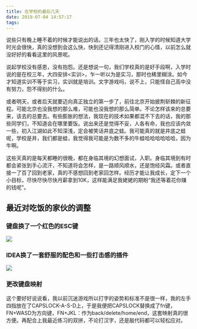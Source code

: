 ```yaml
---
title: 在学校的最后几天
date: 2019-07-04 14:57:17
tags:
---
```

说些只有晚上睡不着的时候才能说出的话。三年也太快了，刚入学的时候知道大学时光会很快，真的没想到会这么快，快到还记得清刚进入校门的心情，以前怎么就没好好的看看这里的风景呢。

说起学校没有感恩，没有抱怨。还是想说一句，我们学校真的是好手段啊，入学时说的是在校三年，大四安排<实训>，乍一听以为是实习，那时也稀里糊涂。如今才知道实训不等于实习，实训就是培训。文字游戏吗，说不上，只能怪自己高中没有努力，怨不得别的什么。

或者明天，或者后天就要迈向真正独立的第一步了，前往北京开始披荆斩棘的新征程。可能北京也没我想的那么难，可能也没我想的那么简单。不论怎样该来的总要来，该去的总要去。有些膨胀的想法，我现在的技术如果都混不下去的话，我的那些同学们，不知道会在哪里要饭。说出来还是觉得不妥，人各有命，我也应该内敛一些，初入江湖如此不知深浅，定会被笑话井底之蛙。我可能真的就是井底之蛙呢，学校是井，我们都是蛙，我觉得我可能是为数不多的牛蛙哈哈哈哈哈哈，因为牛啊。

这些天真的是每天都睡的很晚，都在身临其境的幻想面试，入职。身临其境到有时都会紧张到手心流汗，不知道将会怎样，是一路顺风顺水，还是饱经风霜。或者直接一了百了回到老家，真的不感想回到老家回怎样。经历才能让我成长，定下一个小目标，尽快尽快尽快月薪拿到10K，这样能满足我姥姥的期盼“我还等着花你赚的钱呢”。

## 最近对吃饭的家伙的调整
### 键盘换了一个红色的ESC键

![](/img/a4c53f03-149f-4210-8cf3-1f87adf3f3dbIMG_6618.JPG)

### IDEA换了一套舒服的配色和一些打击感的插件

![](/img/78adce89-8cf7-42df-a036-524e6d0d1adcQQ截图20190704145417.png)
### 更改键盘映射

这个要好好说说看，我以前沉迷游戏所以打字的姿势和标准不是很一样，我的左手四指放在了CAPSLOCK-A-S-D上，于是我便把CAPSLOCK替换成了fn键，FN+WASD为方向键，FN+JKL：作为back/delete/home/end，这套映射真的很方便。再配合上我最近练习的双拼，不论打汉字，还是敲代码都可以轻松应对。